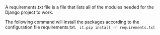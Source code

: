 A requirements.txt file is a file that lists all of the modules needed for the Django project to work.

The following command will install the packages according to the configuration file requirements.txt.
 ` it.pip install -r requirements.txt`
